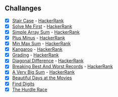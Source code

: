 ## Challanges

- [x]  [Stair Case](/hackerrank-challanges/tree/main/src/main/java/com/hackerrank/StairCase.java) - [HackerRank](https://www.hackerrank.com/challenges/staircase/problem)
- [x]  [Solve Me First](/hackerrank-challanges/tree/main/src/main/java/com/hackerrank/StairCase/SolveMeFirst.java) - [HackerRank](https://www.hackerrank.com/challenges/solve-me-first/problem)
- [x]  [Simple Array Sum](/hackerrank-challanges/tree/main/src/main/java/com/hackerrank/StairCase/SimpleArraySum.java) - [HackerRank](https://www.hackerrank.com/challenges/simple-array-sum/problem)
- [x]  [Plus Minus](/hackerrank-challanges/tree/main/src/main/java/com/hackerrank/StairCase/PlusMinus.java) - [HackerRank](https://www.hackerrank.com/challenges/plus-minus/problem)
- [x]  [Min Max Sum](/hackerrank-challanges/tree/main/src/main/java/com/hackerrank/StairCase/MinMaxSum.java) - [HackerRank](https://www.hackerrank.com/challenges/mini-max-sum/problem)
- [x]  [Kangaroo](/hackerrank-challanges/tree/main/src/main/java/com/hackerrank/StairCase/Kangaroo.java) - [HackerRank](https://www.hackerrank.com/challenges/kangaroo/problem)
- [x]  [Grading](/hackerrank-challanges/tree/main/src/main/java/com/hackerrank/StairCase/Grading.java) - [HackerRank](https://www.hackerrank.com/challenges/grading/problem)
- [x]  [Diagonal Difference](/hackerrank-challanges/tree/main/src/main/java/com/hackerrank/StairCase/DiagonalDifference.java) - [HackerRank](https://www.hackerrank.com/challenges/diagonal-difference/problem)
- [x]  [Breaking Best And Worst Records](/hackerrank-challanges/tree/main/src/main/java/com/hackerrank/StairCase/BreakingBestAndWorstRecords.java) - [HackerRank](https://www.hackerrank.com/challenges/breaking-best-and-worst-records/problem)
- [x]  [A Very Big Sum](/hackerrank-challanges/tree/main/src/main/java/com/hackerrank/StairCase/AVeryBigSum.java) - [HackerRank](https://www.hackerrank.com/challenges/a-very-big-sum/problem)
- [x]  [Beautiful Days at the Movies](https://www.hackerrank.com/challenges/beautiful-days-at-the-movies/problem)
- [x]  [Find Digits](https://www.hackerrank.com/challenges/find-digits/problem)
- [x]  [The Hurdle Race](https://www.hackerrank.com/challenges/the-hurdle-race/problem)